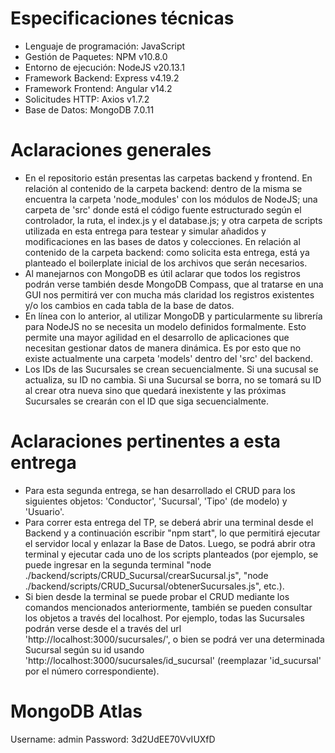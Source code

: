 # Especificaciones técnicas

- Lenguaje de programación: JavaScript
- Gestión de Paquetes: NPM v10.8.0
- Entorno de ejecución: NodeJS v20.13.1
- Framework Backend: Express v4.19.2
- Framework Frontend: Angular v14.2
- Solicitudes HTTP: Axios v1.7.2
- Base de Datos: MongoDB 7.0.11

# Aclaraciones generales

- En el repositorio están presentas las carpetas backend y frontend. En relación al contenido de la carpeta backend: dentro de la misma se encuentra la carpeta 'node_modules' con los módulos de NodeJS; una carpeta de 'src' donde está el código fuente estructurado según el controlador, la ruta, el index.js y el database.js; y otra carpeta de scripts utilizada en esta entrega para testear y simular añadidos y modificaciones en las bases de datos y colecciones. En relación al contenido de la carpeta backend: como solicita esta entrega, está ya planteado el boilerplate inicial de los archivos que serán necesarios.
- Al manejarnos con MongoDB es útil aclarar que todos los registros podrán verse también desde MongoDB Compass, que al tratarse en una GUI nos permitirá ver con mucha más claridad los registros existentes y/o los cambios en cada tabla de la base de datos.
- En línea con lo anterior, al utilizar MongoDB y particularmente su librería para NodeJS no se necesita un modelo definidos formalmente. Esto permite una mayor agilidad en el desarrollo de aplicaciones que necesitan gestionar datos de manera dinámica. Es por esto que no existe actualmente una carpeta 'models' dentro del 'src' del backend.
- Los IDs de las Sucursales se crean secuencialmente. Si una sucusal se actualiza, su ID no cambia. Si una Sucursal se borra, no se tomará su ID al crear otra nueva sino que quedará inexistente y las próximas Sucursales se crearán con el ID que siga secuencialmente.

# Aclaraciones pertinentes a esta entrega

- Para esta segunda entrega, se han desarrollado el CRUD para los siguientes objetos: 'Conductor', 'Sucursal', 'Tipo' (de modelo) y 'Usuario'.
- Para correr esta entrega del TP, se deberá abrir una terminal desde el Backend y a continuación escribir "npm start", lo que permitirá ejecutar el servidor local y enlazar la Base de Datos. Luego, se podrá abrir otra terminal y ejecutar cada uno de los scripts planteados (por ejemplo, se puede ingresar en la segunda terminal "node ./backend/scripts/CRUD_Sucursal/crearSucursal.js", "node ./backend/scripts/CRUD_Sucursal/obtenerSucursales.js", etc.).
- Si bien desde la terminal se puede probar el CRUD mediante los comandos mencionados anteriormente, también se pueden consultar los objetos a través del localhost. Por ejemplo, todas las Sucursales podrán verse desde el a través del url 'http://localhost:3000/sucursales/', o bien se podrá ver una determinada Sucursal según su id usando 'http://localhost:3000/sucursales/id_sucursal' (reemplazar 'id_sucursal' por el número correspondiente).

# MongoDB Atlas

Username: admin
Password: 3d2UdEE70VvIUXfD
